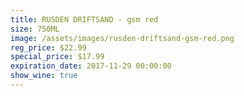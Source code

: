 ```yaml
---
title: RUSDEN DRIFTSAND - gsm red
size: 750ML
image: /assets/images/rusden-driftsand-gsm-red.png
reg_price: $22.99
special_price: $17.99
expiration_date: 2017-11-29 00:00:00
show_wine: true
---
```



